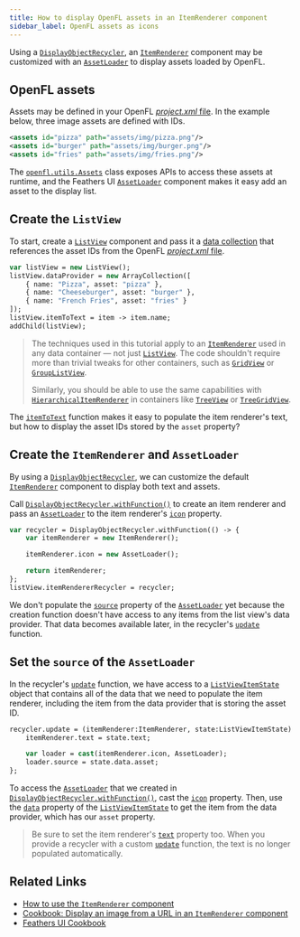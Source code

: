 ```yaml
---
title: How to display OpenFL assets in an ItemRenderer component
sidebar_label: OpenFL assets as icons
---
```


Using a [`DisplayObjectRecycler`](https://api.feathersui.com/current/feathers/utils/DisplayObjectRecycler.html), an [`ItemRenderer`](../item-renderer.md) component may be customized with an [`AssetLoader`](../asset-loader.md) to display assets loaded by OpenFL.

## OpenFL assets

Assets may be defined in your OpenFL [_project.xml_ file](https://lime.software/docs/project-files/xml-format/#assets). In the example below, three image assets are defined with IDs.

```xml
<assets id="pizza" path="assets/img/pizza.png"/>
<assets id="burger" path="assets/img/burger.png"/>
<assets id="fries" path="assets/img/fries.png"/>
```

The [`openfl.utils.Assets`](https://api.openfl.org/openfl/utils/Assets.html) class exposes APIs to access these assets at runtime, and the Feathers UI [`AssetLoader`](../asset-loader.md) component makes it easy add an asset to the display list.

## Create the `ListView`

To start, create a [`ListView`](../list-view.md) component and pass it a [data collection](../data-collections.md) that references the asset IDs from the OpenFL [_project.xml_ file](https://lime.software/docs/project-files/xml-format/#assets).

```haxe
var listView = new ListView();
listView.dataProvider = new ArrayCollection([
    { name: "Pizza", asset: "pizza" },
    { name: "Cheeseburger", asset: "burger" },
    { name: "French Fries", asset: "fries" }
]);
listView.itemToText = item -> item.name;
addChild(listView);
```

> The techniques used in this tutorial apply to an [`ItemRenderer`](../item-renderer.md) used in any data container — not just [`ListView`](../list-view.md). The code shouldn't require more than trivial tweaks for other containers, such as [`GridView`](../grid-view.md) or [`GroupListView`](../group-list-view.md).
>
> Similarly, you should be able to use the same capabilities with [`HierarchicalItemRenderer`](../hierarchical-item-renderer.md) in containers like [`TreeView`](../tree-view.md) or [`TreeGridView`](../tree-grid-view.md).

The [`itemToText`](https://api.feathersui.com/current/feathers/controls/ListView.html#itemToText) function makes it easy to populate the item renderer's text, but how to display the asset IDs stored by the `asset` property?

## Create the `ItemRenderer` and `AssetLoader`

By using a [`DisplayObjectRecycler`](https://api.feathersui.com/current/feathers/utils/DisplayObjectRecycler.html), we can customize the default [`ItemRenderer`](../item-renderer.md) component to display both text and assets.

Call [`DisplayObjectRecycler.withFunction()`](https://api.feathersui.com/current/feathers/utils/DisplayObjectRecycler.html#withFunction) to create an item renderer and pass an [`AssetLoader`](../asset-loader.md) to the item renderer's [`icon`](https://api.feathersui.com/current/feathers/controls/ToggleButton.html#icon) property.

```haxe
var recycler = DisplayObjectRecycler.withFunction(() -> {
    var itemRenderer = new ItemRenderer();

    itemRenderer.icon = new AssetLoader();

    return itemRenderer;
};
listView.itemRendererRecycler = recycler;
```

We don't populate the [`source`](https://api.feathersui.com/current/feathers/controls/AssetLoader.html#source) property of the [`AssetLoader`](../asset-loader.md) yet because the creation function doesn't have access to any items from the list view's data provider. That data becomes available later, in the recycler's [`update`](https://api.feathersui.com/current/feathers/utils/DisplayObjectRecycler.html#update) function.

## Set the `source` of the `AssetLoader`

In the recycler's [`update`](https://api.feathersui.com/current/feathers/utils/DisplayObjectRecycler.html#update) function, we have access to a [`ListViewItemState`](https://api.feathersui.com/current/feathers/data/ListViewItemState.html) object that contains all of the data that we need to populate the item renderer, including the item from the data provider that is storing the asset ID.

```haxe
recycler.update = (itemRenderer:ItemRenderer, state:ListViewItemState) -> {
    itemRenderer.text = state.text;

    var loader = cast(itemRenderer.icon, AssetLoader);
    loader.source = state.data.asset;
};
```

To access the [`AssetLoader`](../asset-loader.md) that we created in [`DisplayObjectRecycler.withFunction()`](https://api.feathersui.com/current/feathers/utils/DisplayObjectRecycler.html#withFunction), cast the [`icon`](https://api.feathersui.com/current/feathers/controls/ToggleButton.html#icon) property. Then, use the [`data`](https://api.feathersui.com/current/feathers/data/ListViewItemState.html#data) property of the [`ListViewItemState`](https://api.feathersui.com/current/feathers/data/ListViewItemState.html) to get the item from the data provider, which has our `asset` property.

> Be sure to set the item renderer's [`text`](https://api.feathersui.com/current/feathers/controls/ToggleButton.html#text) property too. When you provide a recycler with a custom [`update`](https://api.feathersui.com/current/feathers/utils/DisplayObjectRecycler.html#update) function, the text is no longer populated automatically.

## Related Links

- [How to use the `ItemRenderer` component](../item-renderer.md)
- [Cookbook: Display an image from a URL in an `ItemRenderer` component](./item-renderer-image-url.md)
- [Feathers UI Cookbook](./index.md)
